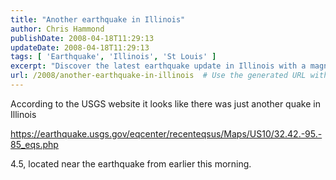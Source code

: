 ```yaml
---
title: "Another earthquake in Illinois"
author: Chris Hammond
publishDate: 2008-04-18T11:29:13
updateDate: 2008-04-18T11:29:13
tags: [ 'Earthquake', 'Illinois', 'St Louis' ]
excerpt: "Discover the latest earthquake update in Illinois with a magnitude of 4.5, near the earlier quake, as reported on the USGS website. Stay informed!"
url: /2008/another-earthquake-in-illinois  # Use the generated URL with year
---
```

<p>According to the USGS website it looks like there was just another quake in Illinois</p> <p><a href="https://earthquake.usgs.gov/eqcenter/recenteqsus/Maps/US10/32.42.-95.-85_eqs.php">https://earthquake.usgs.gov/eqcenter/recenteqsus/Maps/US10/32.42.-95.-85_eqs.php</a></p> <p>4.5, located near the earthquake from earlier this morning.</p>

